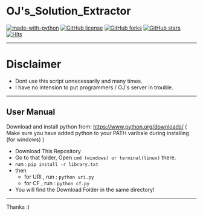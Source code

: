 # OJ's_Solution_Extractor

[![made-with-python](https://img.shields.io/badge/Made%20with-Python-1f425f.svg)](https://www.python.org/)
[![GitHub license](https://img.shields.io/github/license/xack20/OJ-s_Solution_Extractor.svg)](https://github.com/xack20/OJ-s_Solution_Extractor/blob/master/LICENSE)
[![GitHub forks](https://img.shields.io/github/forks/xack20/OJ-s_Solution_Extractor.svg?style=social&label=Fork)](https://github.com/xack20/OJ-s_Solution_Extractor)
[![GitHub stars](https://img.shields.io/github/stars/xack20/OJ-s_Solution_Extractor.svg?style=social&label=Stars)](https://github.com/xack20/OJ-s_Solution_Extractor)
[![Hits](https://hits.seeyoufarm.com/api/count/incr/badge.svg?url=https%3A%2F%2Fgithub.com%2Fxack20%2FOJ-s_Solution_Extractor&count_bg=%2379C83D&title_bg=%23555555&icon=&icon_color=%23E7E7E7&title=hits&edge_flat=false)](https://hits.seeyoufarm.com)

<hr>

# Disclaimer 

* Dont use this script unnecessarily and many times.
* I have no intension to put programmers / OJ's server in trouble.



<hr>

## User Manual

Download and install python from: https://www.python.org/downloads/ ( Make sure you have added python to your PATH varibale during installing (for windows) )

* Download This Repository
* Go to that folder, Open ```cmd (windows) or terminal(linux)``` there.
* run : ```pip install -r library.txt```
* then
  * for URI , run : ```python uri.py```
  * for CF  , run : ```python cf.py```
* You will find the Download Folder in the same directory!

<hr>
Thanks :) 
